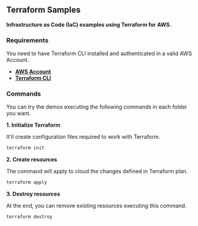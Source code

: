 ## Terraform Samples

**Infrastructure as Code (IaC) examples using Terraform for AWS.**

### Requirements
You need to have Terraform CLI installed and authenticated in a valid AWS Account.

 * **[AWS Account](https://signin.aws.amazon.com/)**
 * **[Terraform CLI](https://developer.hashicorp.com/terraform/install)**

### Commands
You can try the demos executing the following commands in each folder you want.

**1. Initialize Terraform**

It'll create configuration files required to work with Terraform.
``` bash
terraform init
```
**2. Create resources**

The command will apply to cloud the changes defined in Terraform plan.
``` bash
terraform apply
```
**3. Destroy resources**

At the end, you can remove existing resources executing this command.
``` bash
terraform destroy
```